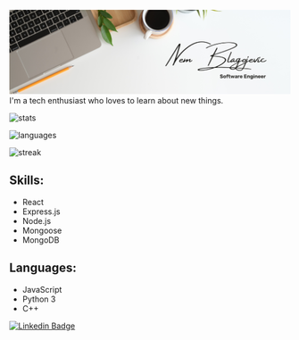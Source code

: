 ![Header image](https://github.com/nem-bla/nem-bla/blob/main/White%20Minimalist%20Profile%20LinkedIn%20Banner.png?raw=true)
I'm a tech enthusiast who loves to learn about new things.

![stats](https://github-readme-stats.vercel.app/api?username=nem-bla&theme=dark&show_icons=true&hide_border=true&count_private=true)

![languages](https://github-readme-stats.vercel.app/api/top-langs/?username=nem-bla&theme=dark&show_icons=true&hide_border=true&layout=compact)

![streak](https://github-readme-streak-stats.herokuapp.com/?user=nem-bla&theme=dark&hide_border=true)


## Skills:
- React
- Express.js
- Node.js
- Mongoose
- MongoDB

## Languages:
- JavaScript
- Python 3
- C++





[![Linkedin Badge](https://img.shields.io/badge/-LinkedIn-blue?style=flat-square&logo=Linkedin&logoColor=white&link=https://www.linkedin.com/in/nblagoje/)](https://www.linkedin.com/in/nblagoje/)
